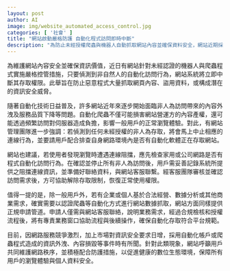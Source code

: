```yaml
---
layout: post
author: AI
image: img/website_automated_access_control.jpg
categories: [ '社會' ]
title: "網站啟動嚴格防護 自動化程式訪問即時中斷"
description: "為防止未經授權爬蟲與機器人自動抓取網站內容並確保資料安全，網站近期採取即時封鎖非自然人自動化訪問、加強用戶自查引導，並開放合規申請流程以兼顧企業及數據分析需求，強化整體資訊防護。"
---
```

為維護網站內容安全並確保資訊價值，近日有網站針對未經認證的機器人與爬蟲程式實施嚴格控管措施，只要偵測到非自然人的自動化訪問行為，網站系統將立即中斷其存取權限。此舉旨在防止惡意程式大量抓取網頁內容、盜用資料，或構成潛在的資訊安全威脅。

隨著自動化技術日益普及，許多網站近年來逐步開始面臨非人為訪問帶來的內容外洩及服務品質下降等問題。自動化爬蟲不僅可能損害網站營運方的內容產權，還可能透過頻繁訪問對伺服器造成負擔，影響一般用戶的正常瀏覽體驗。對此，有網站管理團隊進一步強調：若偵測到任何未經授權的非人為存取，將會馬上中止相應的連線行為，並要請用戶配合排查自身網路環境內是否有自動化軟體正在存取網站。

網站也建議，若使用者發現瀏覽時遭遇連線阻擋，應先檢查家用或公司網路是否有程式自動化訪問行為。在確認並停止所有非人為訪問後，用戶需妥善記錄系統所提供之阻擋連線資訊，並準備好聯絡資料，與網站客服聯繫。經客服團隊審核並確認訪問需求後，方可協助解除存取限制，恢復正常使用權限。

值得一提的是，除一般用戶外，若有企業或個人基於合法經營、數據分析或其他商業需求，確實需要以認證爬蟲等自動化方式進行網站數據抓取，網站方面同樣提供正規申請管道。申請人僅需與網站客服聯絡，說明業務需求，經過合規檢核和授權流程後，將有專責業務窗口協助流程與後續操作，確保自動化存取符合平台規範。

目前，因網路服務競爭激烈，加上市場對資訊安全要求日增，採用自動化帳戶或爬蟲程式造成的資訊外洩、內容損毀等事件時有所聞。針對此類現象，網站呼籲用戶共同維護網路秩序，並積極配合防護措施，以促進健康的數位生態環境，保障所有用戶的瀏覽體驗與個人資料安全。